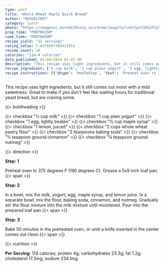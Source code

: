 ```yaml
---
type: post
title: "Whole Wheat Maple Quick Bread"
author: "RHSGOLFER7"
category: lunch
photo: "https://imagesvc.meredithcorp.io/v3/mm/image?url=https%3A%2F%2Fimages.media-allrecipes.com%2Fuserphotos%2F8680874.jpg"
prep_time: "P0DT0H15M"
cook_time: "P0DT0H50M"
recipe_yield: "12 servings"
rating_value: 3.6578947368421053
review_count: 38
calories: "114.4 calories"
date_published: 01/04/2019 07:47 AM
description: "This recipe uses light ingredients, but it still comes out moist with a mild sweetness. Great to make if you don't feel like waiting hours for traditional yeast bread, but are craving some."
recipe_ingredient: ['⅓ cup milk', '1 cup plain yogurt', '1 egg, lightly beaten', '½ cup maple syrup', '1 lemon, juiced', '2 cups whole wheat pastry flour', '2 teaspoons baking soda', '½ teaspoon ground cinnamon', '¼ teaspoon ground nutmeg']
recipe_instructions: [{'@type': 'HowToStep', 'text': 'Preheat oven to 375  degrees F (190 degrees C). Grease a 5x9 inch loaf pan.\n'}, {'@type': 'HowToStep', 'text': 'In a bowl, mix the milk, yogurt, egg, maple syrup, and lemon juice. In a separate bowl, mix the flour, baking soda, cinnamon, and nutmeg. Gradually stir the flour mixture into the milk mixture until moistened. Pour into the prepared loaf pan.\n'}, {'@type': 'HowToStep', 'text': 'Bake 50 minutes in the preheated oven, or until a knife inserted in the center comes out clean.\n'}]
---
```


This recipe uses light ingredients, but it still comes out moist with a mild sweetness. Great to make if you don't feel like waiting hours for traditional yeast bread, but are craving some. 

{{< boldheading >}}

{{< checkbox "⅓ cup milk" >}}
{{< checkbox "1 cup plain yogurt" >}}
{{< checkbox "1  egg, lightly beaten" >}}
{{< checkbox "½ cup maple syrup" >}}
{{< checkbox "1  lemon, juiced" >}}
{{< checkbox "2 cups whole wheat pastry flour" >}}
{{< checkbox "2 teaspoons baking soda" >}}
{{< checkbox "½ teaspoon ground cinnamon" >}}
{{< checkbox "¼ teaspoon ground nutmeg" >}}


{{< direction >}}

**Step: 1**

Preheat oven to 375  degrees F (190 degrees C). Grease a 5x9 inch loaf pan.{{< span >}}

**Step: 2**

In a bowl, mix the milk, yogurt, egg, maple syrup, and lemon juice. In a separate bowl, mix the flour, baking soda, cinnamon, and nutmeg. Gradually stir the flour mixture into the milk mixture until moistened. Pour into the prepared loaf pan.{{< span >}}

**Step: 3**

Bake 50 minutes in the preheated oven, or until a knife inserted in the center comes out clean.{{< span >}}

{{< nutrition >}}

**Per Serving:** 114 calories; protein 4g; carbohydrates 23.3g; fat 1.2g; cholesterol 17.3mg; sodium 234.1mg.